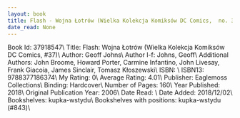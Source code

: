 ```yaml
---
layout: book
title: Flash - Wojna Łotrów (Wielka Kolekcja Komiksów DC Comics,  no. 37)
date_read: None
---
```


Book Id: 37918547\ 
Title: Flash: Wojna Łotrów (Wielka Kolekcja Komiksów DC Comics, #37)\ 
Author: Geoff Johns\ 
Author l-f: Johns, Geoff\ 
Additional Authors: John Broome, Howard Porter, Carmine Infantino, John Livesay, Frank Giacoia, James Sinclair, Tomasz Kłoszewski\ 
ISBN: \ 
ISBN13: 9788377186374\ 
My Rating: 0\ 
Average Rating: 4.01\ 
Publisher: Eaglemoss Collections\ 
Binding: Hardcover\ 
Number of Pages: 160\ 
Year Published: 2018\ 
Original Publication Year: 2006\ 
Date Read: \ 
Date Added: 2018/12/02\ 
Bookshelves: kupka-wstydu\ 
Bookshelves with positions: kupka-wstydu (#843)\ 

